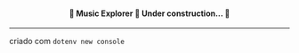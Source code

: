 <!-- <div align="center" id="top"> 
  <img src="./.github/app.gif" alt="Music Explorer" />

  &#xa0;

  <!-- <a href="https://musicexplorer.netlify.app">Demo</a> -->
<!-- </div>

<h1 align="center">Music Explorer</h1> -->

<!-- <p align="center">
  <img alt="Github top language" src="https://img.shields.io/github/languages/top/{{YOUR_GITHUB_USERNAME}}/music-explorer?color=56BEB8">

  <img alt="Github language count" src="https://img.shields.io/github/languages/count/{{YOUR_GITHUB_USERNAME}}/music-explorer?color=56BEB8">

  <img alt="Repository size" src="https://img.shields.io/github/repo-size/{{YOUR_GITHUB_USERNAME}}/music-explorer?color=56BEB8">

  <img alt="License" src="https://img.shields.io/github/license/{{YOUR_GITHUB_USERNAME}}/music-explorer?color=56BEB8">

  <!-- <img alt="Github issues" src="https://img.shields.io/github/issues/{{YOUR_GITHUB_USERNAME}}/music-explorer?color=56BEB8" /> -->

  <!-- <img alt="Github forks" src="https://img.shields.io/github/forks/{{YOUR_GITHUB_USERNAME}}/music-explorer?color=56BEB8" /> -->

  <!-- <img alt="Github stars" src="https://img.shields.io/github/stars/{{YOUR_GITHUB_USERNAME}}/music-explorer?color=56BEB8" /> -->
<!-- </p>

 Status -->

<h4 align="center"> 
	🚧  Music Explorer 🚀 Under construction...  🚧
</h4> 

<hr> 

criado com ```dotenv new console```
<!-- 
<p align="center">
  <a href="#dart-about">About</a> &#xa0; | &#xa0; 
  <a href="#sparkles-features">Features</a> &#xa0; | &#xa0;
  <a href="#rocket-technologies">Technologies</a> &#xa0; | &#xa0;
  <a href="#white_check_mark-requirements">Requirements</a> &#xa0; | &#xa0;
  <a href="#checkered_flag-starting">Starting</a> &#xa0; | &#xa0;
  <a href="#memo-license">License</a> &#xa0; | &#xa0;
  <a href="https://github.com/{{YOUR_GITHUB_USERNAME}}" target="_blank">Author</a>
</p>

<!-- <br> -->
<!-- 
## :dart: About ##

Describe your project

## :sparkles: Features ##

:heavy_check_mark: Feature 1;\
:heavy_check_mark: Feature 2;\
:heavy_check_mark: Feature 3;

## :rocket: Technologies ##

The following tools were used in this project:

- [Expo](https://expo.io/)
- [Node.js](https://nodejs.org/en/)
- [React](https://pt-br.reactjs.org/)
- [React Native](https://reactnative.dev/)
- [TypeScript](https://www.typescriptlang.org/)

## :white_check_mark: Requirements ##

Before starting :checkered_flag:, you need to have [Git](https://git-scm.com) and [Node](https://nodejs.org/en/) installed.

## :checkered_flag: Starting ##

```bash
# Clone this project
$ git clone https://github.com/{{YOUR_GITHUB_USERNAME}}/music-explorer

# Access
$ cd music-explorer

# Install dependencies
$ yarn

# Run the project
$ yarn start

# The server will initialize in the <http://localhost:3000>
```

## :memo: License ##

This project is under license from MIT. For more details, see the [LICENSE](LICENSE.md) file.


Made with :heart: by <a href="https://github.com/{{YOUR_GITHUB_USERNAME}}" target="_blank">{{YOUR_NAME}}</a>

&#xa0;

<a href="#top">Back to top</a> -->
